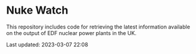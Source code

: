 # Nuke Watch

This repository includes code for retrieving the latest information available on the output of EDF nuclear power plants in the UK.

Last updated: 2023-03-07 22:08